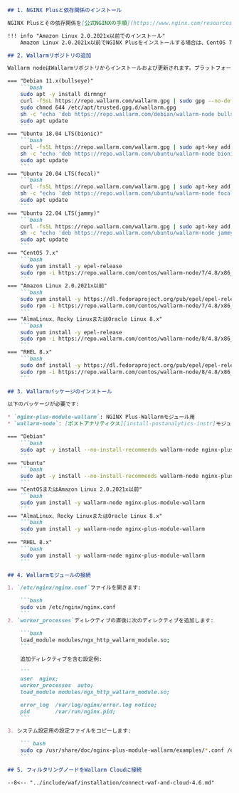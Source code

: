 ```markdown
## 1. NGINX Plusと依存関係のインストール

NGINX Plusとその依存関係を[公式NGINXの手順](https://www.nginx.com/resources/admin-guide/installing-nginx-plus/)に従ってインストールします。

!!! info "Amazon Linux 2.0.2021x以前でのインストール"
    Amazon Linux 2.0.2021x以前でNGINX Plusをインストールする場合は、CentOS 7の手順を使用してください。

## 2. Wallarmリポジトリの追加

Wallarm nodeはWallarmリポジトリからインストールおよび更新されます。プラットフォームごとに以下のコマンドを使用してリポジトリを追加します:

=== "Debian 11.x(bullseye)"
    ```bash
    sudo apt -y install dirmngr
    curl -fSsL https://repo.wallarm.com/wallarm.gpg | sudo gpg --no-default-keyring --keyring gnupg-ring:/etc/apt/trusted.gpg.d/wallarm.gpg --import
    sudo chmod 644 /etc/apt/trusted.gpg.d/wallarm.gpg
    sh -c "echo 'deb https://repo.wallarm.com/debian/wallarm-node bullseye/4.8/' | sudo tee /etc/apt/sources.list.d/wallarm.list"
    sudo apt update
    ```
=== "Ubuntu 18.04 LTS(bionic)"
    ```bash
    curl -fsSL https://repo.wallarm.com/wallarm.gpg | sudo apt-key add -
    sh -c "echo 'deb https://repo.wallarm.com/ubuntu/wallarm-node bionic/4.8/' | sudo tee /etc/apt/sources.list.d/wallarm.list"
    sudo apt update
    ```
=== "Ubuntu 20.04 LTS(focal)"
    ```bash
    curl -fsSL https://repo.wallarm.com/wallarm.gpg | sudo apt-key add -
    sh -c "echo 'deb https://repo.wallarm.com/ubuntu/wallarm-node focal/4.8/' | sudo tee /etc/apt/sources.list.d/wallarm.list"
    sudo apt update
    ```
=== "Ubuntu 22.04 LTS(jammy)"
    ```bash
    curl -fsSL https://repo.wallarm.com/wallarm.gpg | sudo apt-key add -
    sh -c "echo 'deb https://repo.wallarm.com/ubuntu/wallarm-node jammy/4.8/' | sudo tee /etc/apt/sources.list.d/wallarm.list"
    sudo apt update
    ```
=== "CentOS 7.x"
    ```bash
    sudo yum install -y epel-release
    sudo rpm -i https://repo.wallarm.com/centos/wallarm-node/7/4.8/x86_64/wallarm-node-repo-4.8-0.el7.noarch.rpm
    ```
=== "Amazon Linux 2.0.2021x以前"
    ```bash
    sudo yum install -y https://dl.fedoraproject.org/pub/epel/epel-release-latest-7.noarch.rpm
    sudo rpm -i https://repo.wallarm.com/centos/wallarm-node/7/4.8/x86_64/wallarm-node-repo-4.8-0.el7.noarch.rpm
    ```
=== "AlmaLinux、Rocky LinuxまたはOracle Linux 8.x"
    ```bash
    sudo yum install -y epel-release
    sudo rpm -i https://repo.wallarm.com/centos/wallarm-node/8/4.8/x86_64/wallarm-node-repo-4.8-0.el8.noarch.rpm
    ```
=== "RHEL 8.x"
    ```bash
    sudo dnf install -y https://dl.fedoraproject.org/pub/epel/epel-release-latest-8.noarch.rpm
    sudo rpm -i https://repo.wallarm.com/centos/wallarm-node/8/4.8/x86_64/wallarm-node-repo-4.8-0.el8.noarch.rpm
    ```

## 3. Wallarmパッケージのインストール

以下のパッケージが必要です:

* `nginx-plus-module-wallarm`: NGINX Plus-Wallarmモジュール用
* `wallarm-node`: [ポストアナリティクス][install-postanalytics-instr]モジュール、Tarantoolデータベースおよび追加のNGINX Plus-Wallarmパッケージ用

=== "Debian"
    ```bash
    sudo apt -y install --no-install-recommends wallarm-node nginx-plus-module-wallarm
    ```
=== "Ubuntu"
    ```bash
    sudo apt -y install --no-install-recommends wallarm-node nginx-plus-module-wallarm
    ```
=== "CentOSまたはAmazon Linux 2.0.2021x以前"
    ```bash
    sudo yum install -y wallarm-node nginx-plus-module-wallarm
    ```
=== "AlmaLinux、Rocky LinuxまたはOracle Linux 8.x"
    ```bash
    sudo yum install -y wallarm-node nginx-plus-module-wallarm
    ```
=== "RHEL 8.x"
    ```bash
    sudo yum install -y wallarm-node nginx-plus-module-wallarm
    ```

## 4. Wallarmモジュールの接続

1. `/etc/nginx/nginx.conf`ファイルを開きます:

    ```bash
    sudo vim /etc/nginx/nginx.conf
    ```
2. `worker_processes`ディレクティブの直後に次のディレクティブを追加します:

    ```bash
    load_module modules/ngx_http_wallarm_module.so;
    ```

    追加ディレクティブを含む設定例:

    ```
    user  nginx;
    worker_processes  auto;
    load_module modules/ngx_http_wallarm_module.so;

    error_log  /var/log/nginx/error.log notice;
    pid        /var/run/nginx.pid;
    ```

3. システム設定用の設定ファイルをコピーします:

    ``` bash
    sudo cp /usr/share/doc/nginx-plus-module-wallarm/examples/*.conf /etc/nginx/conf.d/
    ```

## 5. フィルタリングノードをWallarm Cloudに接続

--8<-- "../include/waf/installation/connect-waf-and-cloud-4.6.md"
```